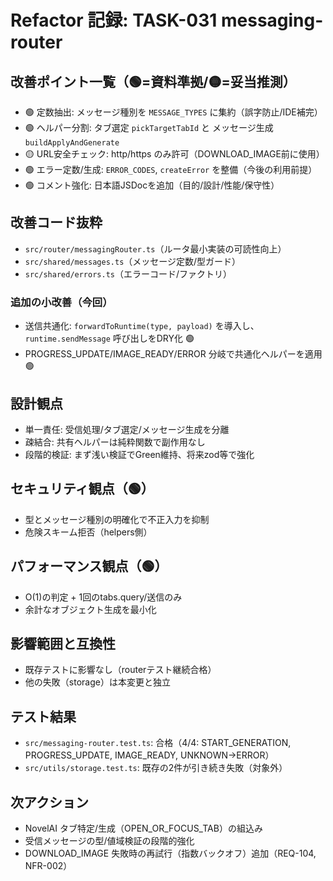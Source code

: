 # Refactor 記録: TASK-031 messaging-router

## 改善ポイント一覧（🟢=資料準拠/🟡=妥当推測）

- 🟢 定数抽出: メッセージ種別を `MESSAGE_TYPES` に集約（誤字防止/IDE補完）
- 🟢 ヘルパー分割: タブ選定 `pickTargetTabId` と メッセージ生成 `buildApplyAndGenerate`
- 🟡 URL安全チェック: http/https のみ許可（DOWNLOAD_IMAGE前に使用）
- 🟢 エラー定数/生成: `ERROR_CODES`, `createError` を整備（今後の利用前提）
- 🟢 コメント強化: 日本語JSDocを追加（目的/設計/性能/保守性）

## 改善コード抜粋

- `src/router/messagingRouter.ts`（ルータ最小実装の可読性向上）
- `src/shared/messages.ts`（メッセージ定数/型ガード）
- `src/shared/errors.ts`（エラーコード/ファクトリ）

### 追加の小改善（今回）

- 送信共通化: `forwardToRuntime(type, payload)` を導入し、`runtime.sendMessage` 呼び出しをDRY化 🟢
- PROGRESS_UPDATE/IMAGE_READY/ERROR 分岐で共通化ヘルパーを適用 🟢

## 設計観点

- 単一責任: 受信処理/タブ選定/メッセージ生成を分離
- 疎結合: 共有ヘルパーは純粋関数で副作用なし
- 段階的検証: まず浅い検証でGreen維持、将来zod等で強化

## セキュリティ観点（🟢）

- 型とメッセージ種別の明確化で不正入力を抑制
- 危険スキーム拒否（helpers側）

## パフォーマンス観点（🟢）

- O(1)の判定 + 1回のtabs.query/送信のみ
- 余計なオブジェクト生成を最小化

## 影響範囲と互換性

- 既存テストに影響なし（routerテスト継続合格）
- 他の失敗（storage）は本変更と独立

## テスト結果

- `src/messaging-router.test.ts`: 合格（4/4: START_GENERATION, PROGRESS_UPDATE, IMAGE_READY, UNKNOWN→ERROR）
- `src/utils/storage.test.ts`: 既存の2件が引き続き失敗（対象外）

## 次アクション

- NovelAI タブ特定/生成（OPEN_OR_FOCUS_TAB）の組込み
- 受信メッセージの型/値域検証の段階的強化
- DOWNLOAD_IMAGE 失敗時の再試行（指数バックオフ）追加（REQ-104, NFR-002）
